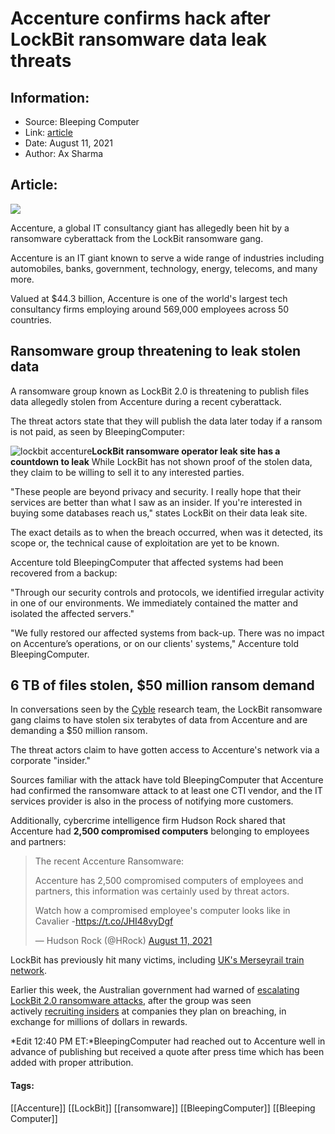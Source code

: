 # Accenture confirms hack after LockBit ransomware data leak threats
### 

## Information:
+ Source: Bleeping Computer
+ Link: [article](https://www.bleepingcomputer.com/news/security/accenture-confirms-hack-after-lockbit-ransomware-data-leak-threats/)
+ Date: August 11, 2021
+ Author: Ax Sharma


## Article:
![](https://www.bleepstatic.com/content/hl-images/2021/08/11/Screenshot_2021-08-11_at_12.38.56.png)


Accenture, a global IT consultancy giant has allegedly been hit by a ransomware cyberattack from the LockBit ransomware gang.


Accenture is an IT giant known to serve a wide range of industries including automobiles, banks, government, technology, energy, telecoms, and many more.



Valued at $44.3 billion, Accenture is one of the world's largest tech consultancy firms employing around 569,000 employees across 50 countries.


Ransomware group threatening to leak stolen data
------------------------------------------------


A ransomware group known as LockBit 2.0 is threatening to publish files data allegedly stolen from Accenture during a recent cyberattack.


The threat actors state that they will publish the data later today if a ransom is not paid, as seen by BleepingComputer:



![lockbit accenture](https://www.bleepstatic.com/images/news/u/1164866/2021/Aug-2021/lockbit-accenture/leak-site.jpg)**LockBit ransomware operator leak site has a countdown to leak**
While LockBit has not shown proof of the stolen data, they claim to be willing to sell it to any interested parties.


"These people are beyond privacy and security. I really hope that their services are better than what I saw as an insider. If you're interested in buying some databases reach us," states LockBit on their data leak site.


The exact details as to when the breach occurred, when was it detected, its scope or, the technical cause of exploitation are yet to be known.


Accenture told BleepingComputer that affected systems had been recovered from a backup:


"Through our security controls and protocols, we identified irregular activity in one of our environments. We immediately contained the matter and isolated the affected servers."


"We fully restored our affected systems from back-up. There was no impact on Accenture’s operations, or on our clients' systems," Accenture told BleepingComputer.


6 TB of files stolen, $50 million ransom demand
-----------------------------------------------


In conversations seen by the [Cyble](https://twitter.com/AuCyble/status/1425422006690881541) research team, the LockBit ransomware gang claims to have stolen six terabytes of data from Accenture and are demanding a $50 million ransom.


The threat actors claim to have gotten access to Accenture's network via a corporate "insider."


Sources familiar with the attack have told BleepingComputer that Accenture had confirmed the ransomware attack to at least one CTI vendor, and the IT services provider is also in the process of notifying more customers.


Additionally, cybercrime intelligence firm Hudson Rock shared that Accenture had **2,500 compromised computers** belonging to employees and partners:




> 
> The recent Accenture Ransomware:  
>   
> 
> Accenture has 2,500 compromised computers of employees and partners, this information was certainly used by threat actors.  
>   
> 
> Watch how a compromised employee's computer looks like in Cavalier -<https://t.co/JHI48vyDgf>
> 
> 
> — Hudson Rock (@HRock) [August 11, 2021](https://twitter.com/HRock/status/1425447533598453760?ref_src=twsrc%5Etfw)


LockBit has previously hit many victims, including [UK's Merseyrail train network](https://www.bleepingcomputer.com/news/security/uk-rail-network-merseyrail-likely-hit-by-lockbit-ransomware/).


Earlier this week, the Australian government had warned of [escalating LockBit 2.0 ransomware attacks](https://www.bleepingcomputer.com/news/security/australian-govt-warns-of-escalating-lockbit-ransomware-attacks/), after the group was seen actively [recruiting insiders](https://www.bleepingcomputer.com/news/security/lockbit-ransomware-recruiting-insiders-to-breach-corporate-networks/) at companies they plan on breaching, in exchange for millions of dollars in rewards.


*Edit 12:40 PM ET:*BleepingComputer had reached out to Accenture well in advance of publishing but received a quote after press time which has been added with proper attribution.




#### Tags:
[[Accenture]] [[LockBit]] [[ransomware]] [[BleepingComputer]] [[Bleeping Computer]]
